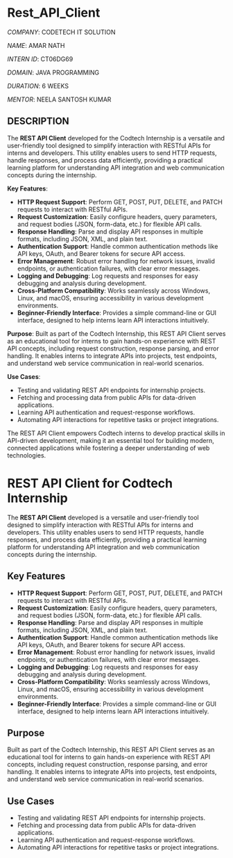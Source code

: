 # Rest_API_Client

*COMPANY*: CODETECH IT SOLUTION

*NAME*: AMAR NATH

*INTERN ID*: CT06DG69

*DOMAIN*: JAVA PROGRAMMING

*DURATION*: 6 WEEKS

*MENTOR*: NEELA SANTOSH KUMAR

## DESCRIPTION  ##

The **REST API Client** developed for the Codtech Internship is a versatile and user-friendly tool designed to simplify interaction with RESTful APIs for interns and developers. This utility enables users to send HTTP requests, handle responses, and process data efficiently, providing a practical learning platform for understanding API integration and web communication concepts during the internship.

**Key Features**:
- **HTTP Request Support**: Perform GET, POST, PUT, DELETE, and PATCH requests to interact with RESTful APIs.
- **Request Customization**: Easily configure headers, query parameters, and request bodies (JSON, form-data, etc.) for flexible API calls.
- **Response Handling**: Parse and display API responses in multiple formats, including JSON, XML, and plain text.
- **Authentication Support**: Handle common authentication methods like API keys, OAuth, and Bearer tokens for secure API access.
- **Error Management**: Robust error handling for network issues, invalid endpoints, or authentication failures, with clear error messages.
- **Logging and Debugging**: Log requests and responses for easy debugging and analysis during development.
- **Cross-Platform Compatibility**: Works seamlessly across Windows, Linux, and macOS, ensuring accessibility in various development environments.
- **Beginner-Friendly Interface**: Provides a simple command-line or GUI interface, designed to help interns learn API interactions intuitively.

**Purpose**:
Built as part of the Codtech Internship, this REST API Client serves as an educational tool for interns to gain hands-on experience with REST API concepts, including request construction, response parsing, and error handling. It enables interns to integrate APIs into projects, test endpoints, and understand web service communication in real-world scenarios.

**Use Cases**:
- Testing and validating REST API endpoints for internship projects.
- Fetching and processing data from public APIs for data-driven applications.
- Learning API authentication and request-response workflows.
- Automating API interactions for repetitive tasks or project integrations.

The REST API Client empowers Codtech interns to develop practical skills in API-driven development, making it an essential tool for building modern, connected applications while fostering a deeper understanding of web technologies.



# REST API Client for Codtech Internship

The **REST API Client** developed is a versatile and user-friendly tool designed to simplify interaction with RESTful APIs for interns and developers. This utility enables users to send HTTP requests, handle responses, and process data efficiently, providing a practical learning platform for understanding API integration and web communication concepts during the internship.

## Key Features
- **HTTP Request Support**: Perform GET, POST, PUT, DELETE, and PATCH requests to interact with RESTful APIs.
- **Request Customization**: Easily configure headers, query parameters, and request bodies (JSON, form-data, etc.) for flexible API calls.
- **Response Handling**: Parse and display API responses in multiple formats, including JSON, XML, and plain text.
- **Authentication Support**: Handle common authentication methods like API keys, OAuth, and Bearer tokens for secure API access.
- **Error Management**: Robust error handling for network issues, invalid endpoints, or authentication failures, with clear error messages.
- **Logging and Debugging**: Log requests and responses for easy debugging and analysis during development.
- **Cross-Platform Compatibility**: Works seamlessly across Windows, Linux, and macOS, ensuring accessibility in various development environments.
- **Beginner-Friendly Interface**: Provides a simple command-line or GUI interface, designed to help interns learn API interactions intuitively.

## Purpose
Built as part of the Codtech Internship, this REST API Client serves as an educational tool for interns to gain hands-on experience with REST API concepts, including request construction, response parsing, and error handling. It enables interns to integrate APIs into projects, test endpoints, and understand web service communication in real-world scenarios.

## Use Cases
- Testing and validating REST API endpoints for internship projects.
- Fetching and processing data from public APIs for data-driven applications.
- Learning API authentication and request-response workflows.
- Automating API interactions for repetitive tasks or project integrations.
